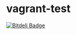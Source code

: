 vagrant-test
============


[![Bitdeli Badge](https://d2weczhvl823v0.cloudfront.net/snumano/vagrant-test/trend.png)](https://bitdeli.com/free "Bitdeli Badge")

